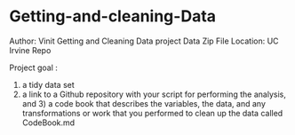 # Getting-and-cleaning-Data

Author: Vinit
Getting and Cleaning Data project 
Data Zip File Location: UC Irvine Repo


Project goal :

1) a tidy data set
2) a link to a Github repository with your script for performing the analysis, and 3) 
a code book that describes the variables, the data, and any transformations or work that you performed to clean up the data called CodeBook.md


